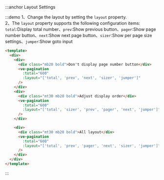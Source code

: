 :::anchor Layout Settings

:::demo 1、Change the layout by setting the `layout` property.<br>2、The `layout` property supports the following configuration items:<br>`total`:Display total number、`prev`:Show previous button、`pager`:Show page number button、`next`:Show next page button、`sizer`:Show per page size settings、`jumper`:Show goto input

```html
<template>
  <div>
    <div>
      <div class="mb20 bold">Don't display page number button</div>
      <ve-pagination
        :total="600"
        :layout="['total', 'prev', 'next', 'sizer', 'jumper']"
      />
    </div>
    <div>
      <div class="mt30 mb20 bold">Adjust display order</div>
      <ve-pagination
        :total="600"
        :layout="['total', 'sizer', 'prev', 'pager', 'next', 'jumper']"
      />
    </div>

    <div>
      <div class="mt30 mb20 bold">All layout</div>
      <ve-pagination
        :total="600"
        :layout="['total', 'prev', 'pager', 'next', 'sizer', 'jumper']"
      />
    </div>
  </div>
</template>
```

:::